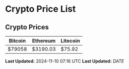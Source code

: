 # Crypto Price List

## Crypto Prices
| Bitcoin | Ethereum | Litecoin |
| ------- | -------- | -------- |
| $79058 | $3190.03 | $75.92 |
**Last Updated:** 2024-11-10 07:16 UTC
**Last Updated:** $DATE$
